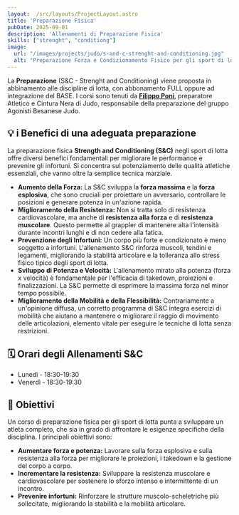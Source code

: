 ```yaml
---
layout:  /src/layouts/ProjectLayout.astro
title: 'Preparazione Fisica'
pubDate: 2025-09-01
description: 'Allenamenti di Preparazione Fisica'
skills: ["strenght", "conditiong"]
image:
  url: "/images/projects/judo/s-and-c-strenght-and-conditioning.jpg"
  alt: "Preparazione Forza e Condizionamento Fisico per gli sport di lotta"
--- 
```


La **Preparazione** (S&C - Strenght and Conditioning) viene proposta in abbinamento alle discipline di lotta, con abbonamento FULL oppure ad integrazione del BASE. I corsi sono tenuti da <a href="https://www.instagram.com/filippo_poni/">**Filippo Poni**</a>, preparatore Atletico e Cintura Nera di Judo, responsabile della preparazione del gruppo Agonisti Besanese Judo.

## 💡 i Benefici di una adeguata preparazione

La preparazione fisica **Strength and Conditioning (S&C)** negli sport di lotta offre diversi benefici fondamentali per migliorare le performance e prevenire gli infortuni. Si concentra sul potenziamento delle qualità atletiche essenziali, che vanno oltre la semplice tecnica marziale.

* **Aumento della Forza:** La S&C sviluppa la **forza massima** e la **forza esplosiva**, che sono cruciali per proiettare un avversario, controllare le posizioni e generare potenza in un'azione rapida. 
* **Miglioramento della Resistenza:** Non si tratta solo di resistenza cardiovascolare, ma anche di **resistenza alla forza** e di **resistenza muscolare**. Questo permette al grappler di mantenere alta l'intensità durante incontri lunghi e di non cedere alla fatica.
* **Prevenzione degli Infortuni:** Un corpo più forte e condizionato è meno soggetto a infortuni. L'allenamento S&C rinforza muscoli, tendini e legamenti, migliorando la stabilità articolare e la tolleranza allo stress fisico tipico degli sport di lotta.
* **Sviluppo di Potenza e Velocità:** L'allenamento mirato alla potenza (forza x velocità) è fondamentale per l'efficacia di takedown, proiezioni e finalizzazioni. La S&C permette di esprimere la massima forza nel minor tempo possibile.
* **Miglioramento della Mobilità e della Flessibilità:** Contrariamente a un'opinione diffusa, un corretto programma di S&C integra esercizi di mobilità che aiutano a mantenere o migliorare il raggio di movimento delle articolazioni, elemento vitale per eseguire le tecniche di lotta senza restrizioni.

## 🗓️ Orari degli Allenamenti S&C

- Lunedì - 18:30-19:30
- Venerdì - 18:30-19:30

## 🎯 Obiettivi

Un corso di preparazione fisica per gli sport di lotta punta a sviluppare un atleta completo, che sia in grado di affrontare le esigenze specifiche della disciplina. I principali obiettivi sono:
* **Aumentare forza e potenza:** Lavorare sulla forza esplosiva e sulla resistenza alla forza per migliorare le proiezioni, i takedown e la gestione del corpo a corpo.
* **Incrementare la resistenza:** Sviluppare la resistenza muscolare e cardiovascolare per sostenere lo sforzo intenso e intermittente di un incontro.
* **Prevenire infortuni:** Rinforzare le strutture muscolo-scheletriche più sollecitate, migliorando la stabilità e la mobilità articolare.

